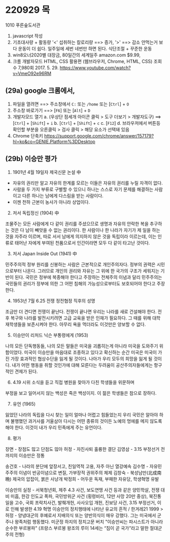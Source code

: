 
# 220929 목
1010 푸른숲도서관

1. javascript 작성
1. 기초대사량 + 활동량 '<' 섭취하는 칼로리량 ==> 증가, '>' ==> 감소
안먹는거 보다 운동이 더 쉽다. 일주일에 세번 네번만 하면 된다.
식단조절 + 꾸준한 운동
1. win8오너2020별 대장금, 80일간의 세계일주 amazon.com $9.99,
1. 크롬 개발자모드 HTML, CSS 활용편 (웹브라우저, Chrome, HTML, CSS) 조회수 7,980회  2017. 5. 29. https://www.youtube.com/watch?v=VmeO92e96RM

## (29a) google 크롬에서,

1. 파일을 열려면 ==> 주소창에서 `C:` 또는 `/home` 또는 [`Ctrl`] + `O`
1. 주소창 바로가기 ==> [`F6`] 또는 [`Alt`] + `D`
1. 개발자모드 열기
a. (우상단 점세개 아이콘 클릭 > 도구 더보기 > 개발자도구) ==>  [`Ctrl`] + [`Shift`] + `i`
b. [`Ctrl`] + [`Shift`] + `c`
c. [`F12`]
d. 브라우저에서 버튼등 확인할 부분을 오른클릭 > 검사 클릭 > 해당 요소가 선택돼 있음
1. Chrome 단축키 https://support.google.com/chrome/answer/157179?hl=ko&co=GENIE.Platform%3DDesktop

## (29b) 이승만 평가

1. 1901년 4월 19일자 제국신문 논설 中

- 자유의 권리만 알고 자유의 한계를 모르는 이들은 자유의 권리를 누릴 자격이 없다.
- 사람을 두 가지 부류로 구별할 수 있으니 하나는 스스로 자기 문제를 해결하는 사람이고 다른 하나는 남에게 다스림을 받는 사람이다.
- 이젠 천하 근본이 농사가 아니라 상업이다.

2. 저서 독립정신 (1904) 中

조물주는 모든 사람에게 다 같이 권리를 주셨으므로 생명과 자유의 안락한 복을 추구하는 것은 다 남이 빼앗을 수 없는 권리이다. 한 사람이나 한 나라가 자기가 제 일을 하는 것을 자주라 이르며, 따로 서서 남에게 의지하지 않은 것을 독립이라 이르는데, 이는 인류로 태어난 자에게 부여된 천품으로서 인간이라면 모두 다 같이 타고난 것이다.

3. 저서 Japan Inside Out (1941) 中

민주주의적 정부 원리를 신봉하는 사람은 근본적으로 개인주의자다. 정부의 권력은 시민으로부터 나온다. 그러므로 개인의 권리와 자유는 그 위에 한 국가의 구조가 세워지는 기반이 된다. 국민은 정부에 복종해야 한다고 주장하는 전체주의 이념과 달리 민주주의는 국민들의 권리가 정부에 의한 그 어떤 침해의 가능성으로부터도 보호되어야 한다고 주장한다.

4. 1953년 7월 6.25 전쟁 정전협정 직후의 성명

조금만 더 견디면 전쟁이 끝난다. 전쟁이 끝나면 우리는 나라를 새로 건설해야 한다. 전후 복구와 나라를 발전시키려면 고급 교육을 받은 인재가 필요하다. 그 때를 위해 대학 재학생들을 보존시켜야 한다. 아무리 욕을 먹더라도 이것만은 양보할 수 없다.

5.  이승만이 리처드 닉슨 부통령에게 (1953)

나의 모든 단독행동들, 나의 모든 말들은 미국을 괴롭히는게 아니라 미국을 도와주기 위함이었다. 미국이 이승만을 마음대로 조종하고 있다고 확신하는 순간 미국은 미국이 가진 가장 효과적인 협상수단을 잃게 될 것이다. 나아가 우리 모두의 희망을 잃게 될 것이다. 내가 어떤 행동을 취할 것인가에 대해 모른다는 두려움이 공산주의자들에게는 항구적인 견제가 된다.

6. 4.19 시위 소식을 듣고 직접 병원을 찾아가 다친 학생들을 위문하며

부정을 보고 일어서지 않는 백성은 죽은 백성이지. 이 젊은 학생들은 참으로 장하다.

7. 유언 (1965)

잃었던 나라의 독립을 다시 찾는 일이 얼마나 어렵고 힘들었는지 우리 국민은 알아야 하며 불행했던 과거사를 거울삼아 다시는 어떤 종류의 것이든 노예의 멍에를 메지 않도록 해야 한다. 이것이 내가 우리 민족에게 주는 유언이다.

8. 평가

장면 - 장점도 많고 단점도 많아
허정 - 자진사퇴 훌륭한 결단
김영삼 - 3.15 부정선거 전까지의 이승만은 정통

송건호 - 나라의 분단에 앞장서고, 친일역적 고용, 자주 아닌 열강예속
김수명 - 자유민주주의 이념이 반공이념으로 변질, 가부장적 권위주의 체제
김창숙 - 북성남만(北成南晩) 제국의 압잡이, 붉은 사냥개
박정희 - 어두운 독재, 부패한 자유당, 학생혁명 유발

이승만의 실정 - 서북청년회, 제주 4.3 사건, 보도연맹 사건 등과 같은 양민학살, 전쟁 대비 미흡, 한강 인도교 폭파, 국민방위군 사건 (횡령비리, 12만 사망 20만 중상), 북진통일을 고수, 국회 프락치사건, 발췌개헌, 사사오입 개헌, 진보당 사건, 3.15 부정선거, 이로 인해 발생한 4.19 혁명
이승만의 정치행태에 나타난 유교의 흔적 / 한겨레21 1999 > 허정 - 양녕대군의 후예로서 지배의식 또는 양반의식이 매우 강했다. 그는 미국에서 군주나 왕족처럼 행동했다.
미군정 하지의 정치고문 버치 "이승만씨는 파시스트가 아니라 순수한 부르봉파" (프랑스 부르봉 왕조의 루이 14세는 “짐이 곧 국가”라고 말한 절대군주의 전형)

